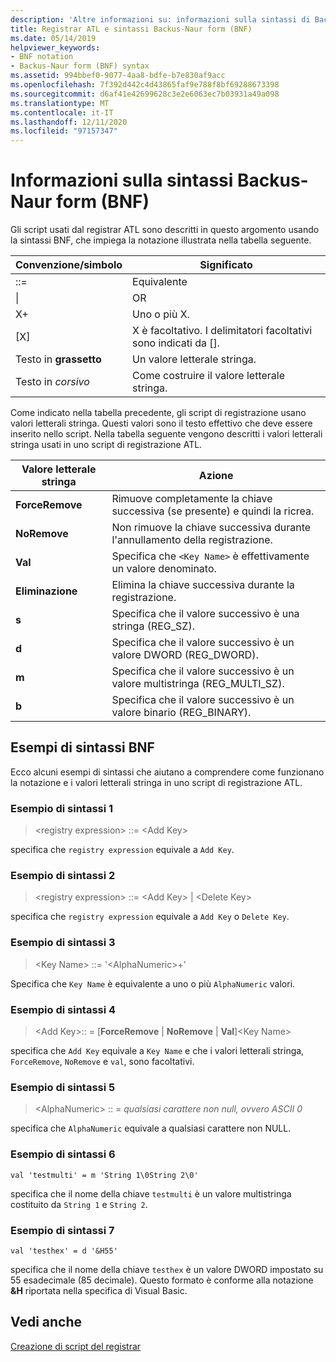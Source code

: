 ```yaml
---
description: 'Altre informazioni su: informazioni sulla sintassi di Backus-Naur form (BNF)'
title: Registrar ATL e sintassi Backus-Naur form (BNF)
ms.date: 05/14/2019
helpviewer_keywords:
- BNF notation
- Backus-Naur form (BNF) syntax
ms.assetid: 994bbef0-9077-4aa8-bdfe-b7e830af9acc
ms.openlocfilehash: 7f392d442c4d43865faf9e788f8bf69288673398
ms.sourcegitcommit: d6af41e42699628c3e2e6063ec7b03931a49a098
ms.translationtype: MT
ms.contentlocale: it-IT
ms.lasthandoff: 12/11/2020
ms.locfileid: "97157347"
---
```

# <a name="understanding-backus-naur-form-bnf-syntax"></a>Informazioni sulla sintassi Backus-Naur form (BNF)

Gli script usati dal registrar ATL sono descritti in questo argomento usando la sintassi BNF, che impiega la notazione illustrata nella tabella seguente.

|Convenzione/simbolo|Significato|
|------------------------|-------------|
|::=|Equivalente|
|&#124;|OR|
|X+|Uno o più X.|
|\[X]|X è facoltativo. I delimitatori facoltativi sono indicati da \[].|
|Testo in **grassetto**|Un valore letterale stringa.|
|Testo in *corsivo*|Come costruire il valore letterale stringa.|

Come indicato nella tabella precedente, gli script di registrazione usano valori letterali stringa. Questi valori sono il testo effettivo che deve essere inserito nello script. Nella tabella seguente vengono descritti i valori letterali stringa usati in uno script di registrazione ATL.

|Valore letterale stringa|Azione|
|--------------------|------------|
|**ForceRemove**|Rimuove completamente la chiave successiva (se presente) e quindi la ricrea.|
|**NoRemove**|Non rimuove la chiave successiva durante l'annullamento della registrazione.|
|**Val**|Specifica che `<Key Name>` è effettivamente un valore denominato.|
|**Eliminazione**|Elimina la chiave successiva durante la registrazione.|
|**s**|Specifica che il valore successivo è una stringa (REG_SZ).|
|**d**|Specifica che il valore successivo è un valore DWORD (REG_DWORD).|
|**m**|Specifica che il valore successivo è un valore multistringa (REG_MULTI_SZ).|
|**b**|Specifica che il valore successivo è un valore binario (REG_BINARY).|

## <a name="bnf-syntax-examples"></a>Esempi di sintassi BNF

Ecco alcuni esempi di sintassi che aiutano a comprendere come funzionano la notazione e i valori letterali stringa in uno script di registrazione ATL.

### <a name="syntax-example-1"></a>Esempio di sintassi 1

> \<registry expression> ::= \<Add Key>

specifica che `registry expression` equivale a `Add Key`.

### <a name="syntax-example-2"></a>Esempio di sintassi 2

> \<registry expression> ::= \<Add Key> | \<Delete Key>

specifica che `registry expression` equivale a `Add Key` o `Delete Key`.

### <a name="syntax-example-3"></a>Esempio di sintassi 3

> \<Key Name> ::= '\<AlphaNumeric>+'

Specifica che `Key Name` è equivalente a uno o più `AlphaNumeric` valori.

### <a name="syntax-example-4"></a>Esempio di sintassi 4

> \<Add Key>:: = [**ForceRemove**  |  **NoRemove**  |  **Val**]\<Key Name>

specifica che `Add Key` equivale a `Key Name` e che i valori letterali stringa, `ForceRemove`, `NoRemove` e `val`, sono facoltativi.

### <a name="syntax-example-5"></a>Esempio di sintassi 5

> \<AlphaNumeric> :: = *qualsiasi carattere non null, ovvero ASCII 0*

specifica che `AlphaNumeric` equivale a qualsiasi carattere non NULL.

### <a name="syntax-example-6"></a>Esempio di sintassi 6

```rgs
val 'testmulti' = m 'String 1\0String 2\0'
```

specifica che il nome della chiave `testmulti` è un valore multistringa costituito da `String 1` e `String 2`.

### <a name="syntax-example-7"></a>Esempio di sintassi 7

```rgs
val 'testhex' = d '&H55'
```

specifica che il nome della chiave `testhex` è un valore DWORD impostato su 55 esadecimale (85 decimale). Questo formato è conforme alla notazione **&H** riportata nella specifica di Visual Basic.

## <a name="see-also"></a>Vedi anche

[Creazione di script del registrar](../atl/creating-registrar-scripts.md)
